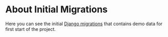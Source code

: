 # About Initial Migrations
Here you can see the initial [Django migrations](https://docs.djangoproject.com/en/4.0/topics/migrations/) that contains demo data for first start of the project.